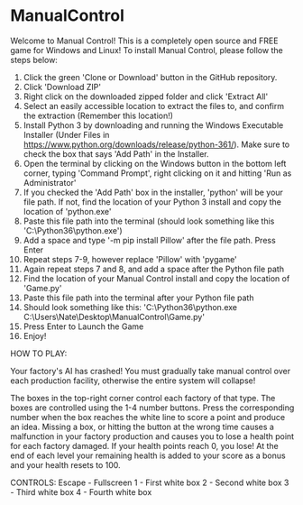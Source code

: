 # ManualControl

Welcome to Manual Control! This is a completely open source and FREE game for Windows and Linux!
To install Manual Control, please follow the steps below:

1. Click the green 'Clone or Download' button in the GitHub repository.
2. Click 'Download ZIP'
3. Right click on the downloaded zipped folder and click 'Extract All'
4. Select an easily accessible location to extract the files to, and confirm the extraction (Remember this location!)
5. Install Python 3 by downloading and running the Windows Executable Installer (Under Files in https://www.python.org/downloads/release/python-361/). Make sure to check the box that says 'Add Path' in the Installer.
6. Open the terminal by clicking on the Windows button in the bottom left corner, typing 'Command Prompt', right clicking on it and hitting 'Run as Administrator'
7. If you checked the 'Add Path' box in the installer, 'python' will be your file path. If not, find the location of your Python 3 install and copy the location of 'python.exe'
8. Paste this file path into the terminal (should look something like this 'C:\Python36\python.exe')
9. Add a space and type '-m pip install Pillow' after the file path. Press Enter
10. Repeat steps 7-9, however replace 'Pillow' with 'pygame'
11. Again repeat steps 7 and 8, and add a space after the Python file path
12. Find the location of your Manual Control install and copy the location of 'Game.py'
13. Paste this file path into the terminal after your Python file path
14. Should look something like this: 'C:\Python36\python.exe C:\Users\Nate\Desktop\ManualControl\Game.py'
15. Press Enter to Launch the Game
16. Enjoy!


HOW TO PLAY:

Your factory's AI has crashed! You must gradually take manual control over each production facility, otherwise the entire system will collapse!

The boxes in the top-right corner control each factory of that type. The boxes are controlled using the 1-4 number buttons. Press the corresponding number when the box reaches the white line to score a point and produce an idea. Missing a box, or hitting the button at the wrong time causes a malfunction in your factory production and causes you to lose a health point for each factory damaged. If your health points reach 0, you lose! At the end of each level your remaining health is added to your score as a bonus and your health resets to 100.

CONTROLS:
Escape - Fullscreen
1 - First white box
2 - Second white box
3 - Third white box
4 - Fourth white box
